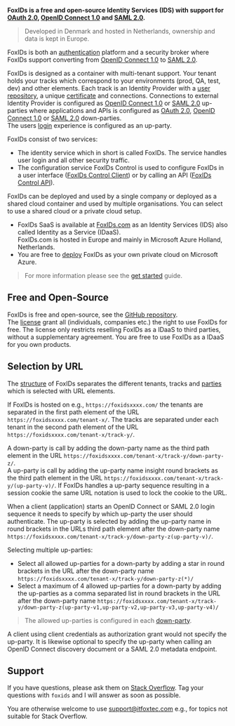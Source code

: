 **FoxIDs is a free and open-source Identity Services (IDS) with support for [OAuth 2.0](oauth-2.0.md), [OpenID Connect 1.0](oidc.md) and [SAML 2.0](saml-2.0.md).**

> Developed in Denmark and hosted in Netherlands, ownership and data is kept in Europe.

FoxIDs is both an [authentication](login.md) platform and a security broker where FoxIDs support converting from [OpenID Connect 1.0](oidc.md) to [SAML 2.0](saml-2.0.md).

FoxIDs is designed as a container with multi-tenant support. Your tenant holds your tracks which correspond to your environments (prod, QA, test, dev) and other elements. 
Each track is an Identity Provider with a [user repository](users.md), a unique [certificate](certificates.md) and connections.
Connections to external Identity Provider is configured as [OpenID Connect 1.0](up-party-oidc.md) or [SAML 2.0](up-party-saml-2.0.md) up-parties where applications and APIs is configured as [OAuth 2.0](down-party-oauth-2.0.md), [OpenID Connect 1.0](down-party-oidc.md) or [SAML 2.0](down-party-saml-2.0.md) down-parties.  
The users [login](login.md) experience is configured as an up-party.

FoxIDs consist of two services:

- The identity service which in short is called FoxIDs. The service handles user login and all other security traffic.
- The configuration service FoxIDs Control is used to configure FoxIDs in a user interface ([FoxIDs Control Client](control.md#foxids-control-client)) or by calling an API ([FoxIDs Control API](control.md#foxids-control-api)).

FoxIDs can be deployed and used by a single company or deployed as a shared cloud container and used by multiple organisations. 
You can select to use a shared cloud or a private cloud setup.

- FoxIDs SaaS is available at [FoxIDs.com](https://foxids.com) as an Identity Services (IDS) also called Identity as a Service (IDaaS).  
FoxIDs.com is hosted in Europe and mainly in Microsoft Azure Holland, Netherlands.
- You are free to [deploy](deployment.md) FoxIDs as your own private cloud on Microsoft Azure.

> For more information please see the [get started](get-started.md) guide.

## Free and Open-Source

FoxIDs is free and open-source, see the [GitHub repository](https://github.com/ITfoxtec/FoxIDs).  
The [license](https://github.com/ITfoxtec/FoxIDs/blob/master/LICENSE) grant all (individuals, companies etc.) the right to use FoxIDs for free. The license only restricts reselling FoxIDs as a IDaaS to third parties, without a supplementary agreement.
You are free to use FoxIDs as a IDaaS for you own products.

## Selection by URL
The [structure](foxids-inside.md#structure) of FoxIDs separates the different tenants, tracks and [parties](parties.md) which is selected with URL elements. 

If FoxIDs is hosted on e.g., `https://foxidsxxxx.com/` the tenants are separated in the first path element of the URL `https://foxidsxxxx.com/tenant-x/`. 
The tracks are separated under each tenant in the second path element of the URL `https://foxidsxxxx.com/tenant-x/track-y/`.

A down-party is call by adding the down-party name as the third path element in the URL `https://foxidsxxxx.com/tenant-x/track-y/down-party-z/`.  
A up-party is call by adding the up-party name insight round brackets as the third path element in the URL `https://foxidsxxxx.com/tenant-x/track-y/(up-party-v)/`. 
If FoxIDs handles a up-party sequence resulting in a session cookie the same URL notation is used to lock the cookie to the URL.

When a client (application) starts an OpenID Connect or SAML 2.0 login sequence it needs to specify by which up-party the user should authenticate. 
The up-party is selected by adding the up-party name in round brackets in the URLs third path element after the down-party name `https://foxidsxxxx.com/tenant-x/track-y/down-party-z(up-party-v)/`.  

Selecting multiple up-parties:

- Select all allowed up-parties for a down-party by adding a star in round brackets in the URL after the down-party name `https://foxidsxxxx.com/tenant-x/track-y/down-party-z(*)/`
- Select a maximum of 4 allowed up-parties for a down-party by adding the up-parties as a comma separated list in round brackets 
  in the URL after the down-party name `https://foxidsxxxx.com/tenant-x/track-y/down-party-z(up-party-v1,up-party-v2,up-party-v3,up-party-v4)/`

> The allowed up-parties is configured in each [down-party](parties.md#down-party).

A client using client credentials as authorization grant would not specify the up-party. 
It is likewise optional to specify the up-party when calling an OpenID Connect discovery document or a SAML 2.0 metadata endpoint.

## Support

If you have questions, please ask them on [Stack Overflow](https://stackoverflow.com/questions/tagged/foxids). Tag your questions with `foxids` and I will answer as soon as possible.

You are otherwise welcome to use [support@itfoxtec.com](mailto:support@itfoxtec.com?subject=FoxIDs) e.g., for topics not suitable for Stack Overflow.